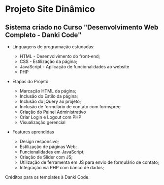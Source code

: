 # Projeto Site Dinâmico

## Sistema criado no Curso "Desenvolvimento Web Completo - Danki Code"

- Linguagens de programação estudadas:
    - HTML - Desenvolvimento do front-end;
    - CSS - Estilização da página;
    - JavaScript - Aplicação de funcionalidades ao website
    - PHP

- Etapas do Projeto
    - Marcação HTML da página;
    - Inclusão do Estilo da página;
    - Inclusão do jQuery ao projeto;
    - Inclusão de formulário de contato com formspree
    - Criação do Painel Administrativo
    - Criar Login e Logout com PHP
    - Visualização gerencial

- Features aprendidas
    - Design responsivo;
    - Estilização de páginas Web;
    - Funcionalidades em JavaScript;
    - Criação de Slider com JS;
    - Utilização de ferramenta em JS para envio de formulário de contato;
    - Integração via PHP com banco de dados;

Créditos para os templates à Danki Code.